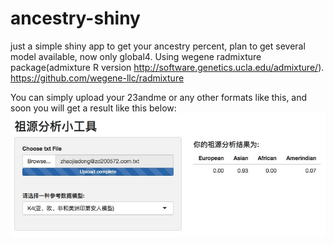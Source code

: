# ancestry-shiny
just a simple shiny app to get your ancestry percent, plan to get several model available, now only global4.  Using wegene radmixture package(admixture R version http://software.genetics.ucla.edu/admixture/). 
https://github.com/wegene-llc/radmixture

You can  simply upload your 23andme or any other formats like this, and soon you will get a result like this below:
![](Jietu20190604-092058.jpg)
